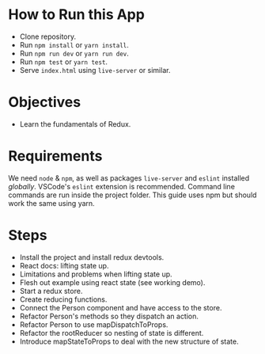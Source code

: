 # How to Run this App
  * Clone repository.
  * Run `npm install` or `yarn install`.
  * Run `npm run dev` or `yarn run dev`.
  * Run `npm test` or `yarn test`.
  * Serve `index.html` using `live-server` or similar.

# Objectives
  * Learn the fundamentals of Redux.

# Requirements
We need `node` & `npm`, as well as packages `live-server` and `eslint` installed _globally_. VSCode's `eslint` extension is recommended. Command line commands are run inside the project folder. This guide uses npm but should work the same using yarn.

# Steps
  * Install the project and install redux devtools.
  * React docs: lifting state up.
  * Limitations and problems when lifting state up.
  * Flesh out example using react state (see working demo).
  * Start a redux store.
  * Create reducing functions.
  * Connect the Person component and have access to the store.
  * Refactor Person's methods so they dispatch an action.
  * Refactor Person to use mapDispatchToProps.
  * Refactor the rootReducer so nesting of state is different.
  * Introduce mapStateToProps to deal with the new structure of state.
